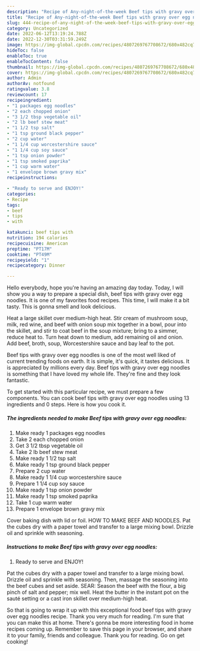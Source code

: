 ```yaml
---
description: "Recipe of Any-night-of-the-week Beef tips with gravy over egg noodles"
title: "Recipe of Any-night-of-the-week Beef tips with gravy over egg noodles"
slug: 444-recipe-of-any-night-of-the-week-beef-tips-with-gravy-over-egg-noodles
category: Uncategorized
date: 2022-06-12T13:19:24.788Z
date: 2022-12-30T03:31:59.249Z
image: https://img-global.cpcdn.com/recipes/4807269767708672/680x482cq70/beef-tips-with-gravy-over-egg-noodles-recipe-main-photo.jpg
hideToc: false
enableToc: true
enableTocContent: false
thumbnail: https://img-global.cpcdn.com/recipes/4807269767708672/680x482cq70/beef-tips-with-gravy-over-egg-noodles-recipe-main-photo.jpg
cover: https://img-global.cpcdn.com/recipes/4807269767708672/680x482cq70/beef-tips-with-gravy-over-egg-noodles-recipe-main-photo.jpg
author: Admin
authorAv: notfound
ratingvalue: 3.8
reviewcount: 17
recipeingredient:
- "1 packages egg noodles"
- "2 each chopped onion"
- "3 1/2 tbsp vegetable oil"
- "2 lb beef stew meat"
- "1 1/2 tsp salt"
- "1 tsp ground black pepper"
- "2 cup water"
- "1 1/4 cup worcestershire sauce"
- "1 1/4 cup soy sauce"
- "1 tsp onion powder"
- "1 tsp smoked paprika"
- "1 cup warm water"
- "1 envelope brown gravy mix"
recipeinstructions:

- "Ready to serve and ENJOY!"
categories:
- Recipe
tags:
- beef
- tips
- with

katakunci: beef tips with 
nutrition: 194 calories
recipecuisine: American
preptime: "PT17M"
cooktime: "PT49M"
recipeyield: "1"
recipecategory: Dinner

---
```



Hello everybody, hope you're having an amazing day today. Today, I will show you a way to prepare a special dish, beef tips with gravy over egg noodles. It is one of my favorites food recipes. This time, I will make it a bit tasty. This is gonna smell and look delicious.

Heat a large skillet over medium-high heat. Stir cream of mushroom soup, milk, red wine, and beef with onion soup mix together in a bowl, pour into the skillet, and stir to coat beef in the soup mixture; bring to a simmer, reduce heat to. Turn heat down to medium, add remaining oil and onion. Add beef, broth, soup, Worcestershire sauce and bay leaf to the pot.

Beef tips with gravy over egg noodles is one of the most well liked of current trending foods on earth. It is simple, it's quick, it tastes delicious. It is appreciated by millions every day. Beef tips with gravy over egg noodles is something that I have loved my whole life. They're fine and they look fantastic.


To get started with this particular recipe, we must prepare a few components. You can cook beef tips with gravy over egg noodles using 13 ingredients and 0 steps. Here is how you cook it.

<!--inarticleads1-->

##### The ingredients needed to make Beef tips with gravy over egg noodles:

1. Make ready 1 packages egg noodles
1. Take 2 each chopped onion
1. Get 3 1/2 tbsp vegetable oil
1. Take 2 lb beef stew meat
1. Make ready 1 1/2 tsp salt
1. Make ready 1 tsp ground black pepper
1. Prepare 2 cup water
1. Make ready 1 1/4 cup worcestershire sauce
1. Prepare 1 1/4 cup soy sauce
1. Make ready 1 tsp onion powder
1. Make ready 1 tsp smoked paprika
1. Take 1 cup warm water
1. Prepare 1 envelope brown gravy mix


Cover baking dish with lid or foil. HOW TO MAKE BEEF AND NOODLES. Pat the cubes dry with a paper towel and transfer to a large mixing bowl. Drizzle oil and sprinkle with seasoning. 

<!--inarticleads2-->

##### Instructions to make Beef tips with gravy over egg noodles:


1. Ready to serve and ENJOY!

Pat the cubes dry with a paper towel and transfer to a large mixing bowl. Drizzle oil and sprinkle with seasoning. Then, massage the seasoning into the beef cubes and set aside. SEAR: Season the beef with the flour, a big pinch of salt and pepper; mix well. Heat the butter in the instant pot on the sauté setting or a cast iron skillet over medium-high heat. 

So that is going to wrap it up with this exceptional food beef tips with gravy over egg noodles recipe. Thank you very much for reading. I'm sure that you can make this at home. There's gonna be more interesting food in home recipes coming up. Remember to save this page in your browser, and share it to your family, friends and colleague. Thank you for reading. Go on get cooking!
